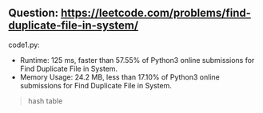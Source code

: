 ## Question: https://leetcode.com/problems/find-duplicate-file-in-system/

code1.py:
* Runtime: 125 ms, faster than 57.55% of Python3 online submissions for Find Duplicate File in System.
* Memory Usage: 24.2 MB, less than 17.10% of Python3 online submissions for Find Duplicate File in System.
> hash table